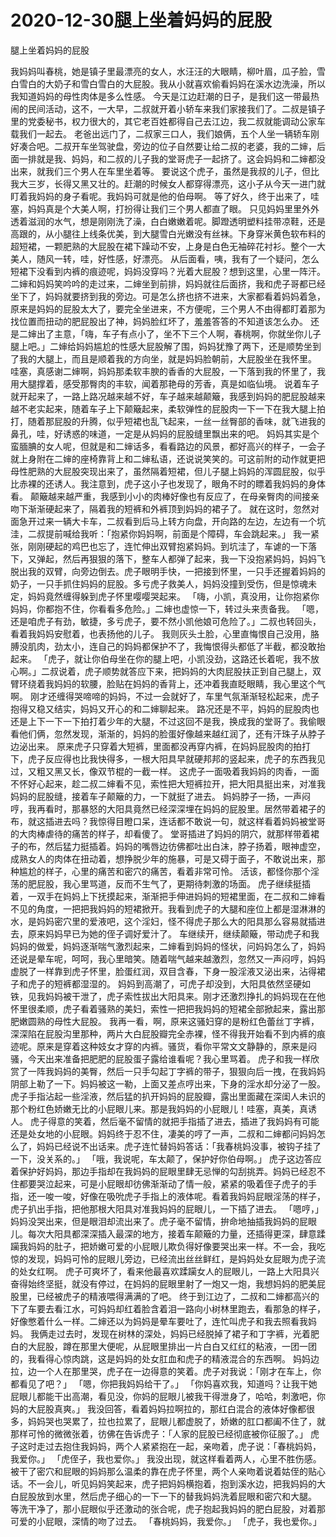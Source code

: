 # 2020-12-30腿上坐着妈妈的屁股



腿上坐着妈妈的屁股



我妈妈叫春桃，她是镇子里最漂亮的女人，水汪汪的大眼睛，柳叶眉，瓜子脸，雪白雪白的大奶子和雪白雪白的大屁股。我从小就喜欢偷看妈妈在溪水边洗澡，所以我知道妈妈的母性肉体是多么性感。
今天是江边赶潮的日子，是我们这一带最热闹的民间活动，这不，一大早，二叔就开着小轿车来我们家接我们了。二叔是镇子里的党委秘书，权力很大的，其它老百姓都得自己去江边，我二叔就能调动公家车载我们一起去。
老爸出远门了，二叔家三口人，我们娘俩，五个人坐一辆轿车刚好凑合吧。二叔开车坐驾驶盘，旁边的位子自然要让给二叔的老婆，我的二婶，后面一排就是我、妈妈，和二叔的儿子我的堂哥虎子一起挤了。这会妈妈和二婶都没出来，就我们三个男人在车里坐着等。
要说这个虎子，虽然是我叔的儿子，但比我大三岁，长得又黑又壮的。赶潮的时候女人都穿得漂亮，这小子从今天一进门就盯着我妈妈的身子看呢。我妈妈可就是他的伯母啊。
等了好久，终于出来了，哇塞，妈妈真是个大美人啊，打扮得让我们三个男人都直了眼。
只见妈妈里里外外透着滋润的水气，想是刚刚洗了澡，白白嫩嫩着呢。脚蹬透明塑料挂带凉鞋，还是高跟的，从小腿往上线条优美，到大腿雪白光嫩没有丝袜。下身穿米黄色软布料的超短裙，一颗肥熟的大屁股在裙下躁动不安，上身是白色无袖碎花衬衫。整个一大美人，随风一转，哇，好性感，好漂亮。
从后面看，咦，我有了一个疑问，怎么短裙下没看到内裤的痕迹呢，妈妈没穿吗？光着大屁股？想到这里，心里一阵汗。
二婶和妈妈笑吟吟的走过来，二婶坐到前排，妈妈就往后面挤，我和虎子哥都已经坐下了，妈妈就要挤到我的旁边。可是怎么挤也挤不进来，大家都看着妈妈着急，原来是妈妈的屁股太大了，要完全坐进来，不方便呢，三个男人不由得都盯着那为找位置而扭动的肥屁股出了神，妈妈脸红坏了，羞羞答答的不知道该怎么办。
还是二婶出了主意，「嗨，车子有点小了，坐不下三个人啊，春桃啊，你就坐你儿子腿上吧。」二婶给妈妈尴尬的性感大屁股解了围，妈妈犹豫了两下，还是顺势坐到了我的大腿上，而且是顺着我的方向坐，就是妈妈脸朝前，大屁股坐在我怀里。
哇塞，真感谢二婶啊，妈妈那柔软丰腴的香香的大屁股，一下落到我的怀里了，我用大腿撑着，感受那臀肉的丰软，闻着那艳母的芳香，真是如临仙境。
说着车子就开起来了，一路上路况越来越不好，车子越来越颠簸，我感到妈妈的肥屁股越来越不老实起来，随着车子上下颠簸起来，柔软弹性的屁股肉一下一下在我大腿上拍打，随着那屁股的升腾，似乎短裙也乱飞起来，一丝一丝臀部的香味，就飞进我的鼻孔，哇，好诱惑的味道，一定是从妈妈的屁股缝里飘出来的吧。
妈妈其实是个蛮腼腆的女人呢，但就是和二婶话多，看看路边的风景，都好高兴的样子，一会子就上身附在二婶的座椅靠背上和二婶私语，还说说笑笑的。可这前附的动作就更把母性肥熟的大屁股突现出来了，虽然隔着短裙，但儿子腿上妈妈的浑圆屁股，似乎比赤裸的还诱人。我注意到，虎子这小子也发现了，眼角不时的瞟着我妈妈的身体看。
颠簸越来越严重，我感到小小的肉棒好像也有反应了，在母亲臀肉的间接亲吻下渐渐硬起来了，隔着我的短裤和外裤顶到妈妈的裙子了。
就在这时，忽然对面急开过来一辆大卡车，二叔看到后马上转方向盘，开向路的左边，左边有一个坑洼，二叔提前喊给我听：「抱紧你妈妈啊，前面是个障碍，车会跳起来。」
我一紧张，刚刚硬起的鸡巴也忘了，连忙伸出双臂抱紧妈妈。到坑洼了，车谑的一下落下，又弹起，然后再狠狠的落下，整车人都弹了起来，我一下没抱紧妈妈，妈妈飞脱出我的双臂，向旁边倒去。虎子眼明手快，一把接到怀里，一只手还握着妈妈的奶子，一只手抓住妈妈的屁股。多亏虎子救美人，妈妈没撞到受伤，但是惊魂未定，妈妈竟然缠得躲到虎子怀里嘤嘤哭起来。
「嗨，小凯，真没用，让你抱紧你妈妈，你都抱不住，你看看多危险。」二婶也虚惊一下，转过头来责备我。
「嗯，还是咱虎子有劲，敏捷，多亏虎子，要不然小凯他娘可危险了。」二叔也转回头，看着我妈妈安慰着，也表扬他的儿子。
我则灰头土脸，心里直悔恨自己没用，胳膊没肌肉，劲太小，连自己的妈妈都保护不了，我悔恨得头都低了半截，都没敢抬起来。
「虎子，就让你伯母坐在你的腿上吧，小凯没劲，这路还长着呢，我不放心啊。」二叔说着，虎子顺势就答应下来，把妈妈的大肉屁股扶正到自己腿上，双臂环绕着我妈妈的软腰，脸贴在妈妈的香背上，还冲着我直眨眼睛，我心里这个气啊。
刚才还缠得哭啼啼的妈妈，不过一会就好了，车里气氛渐渐轻松起来，虎子抱得又稳又结实，妈妈又开心的和二婶聊起来。
路况还是不平，妈妈的屁股肉也还是上下一下一下拍打着少年的大腿，不过这回不是我，换成我的堂哥了。我偷眼看他们俩，忽然发现，渐渐的，妈妈的脸蛋好像越来越红润了，还有汗珠子从脖子边泌出来。
原来虎子只穿着大短裤，里面都没再穿内裤，在妈妈屁股肉的拍打下，虎子反应得也比我快得多，一根大阳具早就硬邦邦的竖起来，虎子的东西我见过，又粗又黑又长，像双节棍的一截一样。
这虎子一面吸着我妈妈的肉香，一面不怀好心起来，趁二叔二婶看不见，索性把大短裤拉开，把大阳具挺出来，对准我妈妈的屁股缝，接着车子颠簸的力，一下就挺了进去。
妈妈脖子一扬，一声闷哼，我再看时，那暴怒的大阳具竟然已经深深埋在妈妈的屁股里。居然带着裙子的布，就这插进去吗？我惊得目瞪口呆，连话都不敢说一句，就这样看着妈妈被堂哥的大肉棒虐待的痛苦的样子，却看傻了。
堂哥插进了妈妈的阴穴，就那样带着裙子的布，然后猛力挺插着。妈妈的嘴唇边彷佛都吐出白沫，脖子扬着，眼神虚空，成熟女人的肉体在扭动着，想挣脱少年的施暴，可是又碍于面子，不敢说出来，那种尴尬的样子，心里的痛苦和密穴的痛苦，看着非常可怜。
活该，都怪你那个淫荡的肥屁股，我心里骂道，反而不生气了，更期待刺激的场面。
虎子继续挺插着，一双手在妈妈上下抚摸起来，渐渐把手伸进妈妈的短裙里面，在二叔和二婶看不见的角度，一把把我妈妈的短裙掀开。我看到虎子的大腿和座位上都是湿淋淋的水，是妈妈密穴里的爱液吧，这个淫妇，怪不得虎子那么大的阳具那么容易就插进去，原来妈妈早已为她的侄子调好爱汁了。
车继续开，继续颠簸，带动虎子和我妈妈的做爱，妈妈逐渐喘气激烈起来，二婶看到妈妈的怪状，问妈妈怎么了，妈妈还说是晕车呢，呵呵，我心里暗笑。随着喘气越来越激烈，忽然又一声闷哼，妈妈虚脱了一样靠到虎子怀里，脸蛋红润，双目含春，下身一股淫液又泌出来，沾得裙子和虎子的短裤都湿湿的。
妈妈到高潮了，可虎子却没到，大阳具依然坚硬如铁，见我妈妈被干泄了，虎子索性拔出大阳具来。刚才还激烈挣扎的妈妈现在在他怀里很柔顺，虎子看着骚熟的美妇，索性一把把我妈妈的短裙全部掀起来，露出那肥嫩圆熟的母性大屁股。
我再一看，啊，原来这骚妇穿的是粉红色蕾丝丁字裤，深深陷在屁股沟里那种，两片大白屁股瓣完全赤裸，怪不得我开始看不到内裤的痕迹呢。原来是穿着这种妓女才穿的内裤。骚货，看你平常文文静静的，原来是闷骚，今天出来准备把肥肥的屁股蛋子露给谁看呢？我心里骂着。
虎子和我一样欣赏了一阵我妈妈的美臀，然后一只手勾起丁字裤的带子，狠狠向后一拽，在我妈妈阴部上勒了一下。妈妈被这一勒，上面又差点哼出来，下身的淫水却分泌了一股。虎子手指沾起一些淫液，然后猛的扒开妈妈的屁股瓣，露出里面藏在深闺人未识的那个粉红色娇嫩无比的小屁眼儿来。那是我妈妈的小屁眼儿！哇塞，真美，真诱人。
虎子得意的笑着，然后毫不留情的就把手指插了进去，插进了我妈妈有可能还是处女地的小屁眼。妈妈终于忍不住，凄美的哼了一声，二叔和二婶都问妈妈怎么了，妈妈已经说不出话来。虎子连忙替妈妈答话：「我春桃妈没事，被钩子挂了一下，没关系的。」
「哦，我说呢，车太颠了，保护好你伯母啊。」
虎子这边答应着保护好妈妈，那边手指却在我妈妈的屁眼里肆无忌惮的勾刮挑弄。妈妈已经忍不住都要哭泣起来，可是小屁眼却彷佛渐渐动了情一般，紧紧的吸着侄子虎子的手指，还一唆一唆，好像在吸吮虎子手指上的液体呢。看着我妈妈屁眼淫荡的样子，虎子扒出手指，把他那根大阳具对准我妈妈的屁眼儿，一下插了进去。
「嗯哼，」妈妈没哭出来，但是眼泪却流出来了。虎子毫不留情，拚命地抽插我妈妈的屁眼儿。每次大阳具都深深插入最深的地方，接着车颠簸的力量，还插得更深，肆意蹂躏我妈妈的肚子，把娇嫩可爱的小屁眼儿欺负得好像要哭出来一样。不一会，我吃惊的发现，妈妈可怜的屁眼儿旁边，已经流出丝丝鲜红，是妈妈处女屁眼为虎子流的处女红啊。
虎子可爽坏了，看来他最喜欢蹂躏女人的屁眼儿，一路上大阳具兴奋得始终坚挺，就没有停过，在妈妈的屁眼里射了一炮又一炮，我想妈妈的肥美屁股里，已经被虎子的精液喂得满满的了吧。
终于到江边了，二叔和二婶都高兴的下了车要去看江水，可妈妈却红着脸含着泪一路向小树林里跑去，看那急的样子，好像憋着什么一样。二婶还以为妈妈是晕车要吐了，连忙叫虎子和我去照看我妈妈。
我俩走过去时，发现在树林的深处，妈妈已经脱掉了裙子和丁字裤，光着肥白的大屁股，蹲在那里大便呢，从屁眼里排出一片白白又红红的粘液，一团一团的，我看得心惊肉跳，这是妈妈的处女肛血和虎子的精液混合的东西啊。
妈妈边拉，边一个人在那里哭，虎子在一边得意的笑着。虎子对我说：「刚才在车上，你都看见了吧？」
「嗯，你把我妈妈给干了。」
「你妈喜欢我，知道吗？让我干她屁眼儿都能干出高潮，看见没，你妈的屁眼儿被我干得泄身了，哈哈，刺激吧，你妈的大屁股真爽。」
我没回答，看着妈妈拉啊拉的，那红白混合的液体好像都很多，妈妈哭也哭累了，拉也拉累了，屁眼儿都虚脱了，娇嫩的肛口都阖不住了，就那样可怜的微微张着，彷佛在告诉虎子：「人家的屁股已经彻底被你征服了。」
虎子这时走过去抱住我妈妈，两个人紧紧抱在一起，亲吻着，虎子说：「春桃妈妈，我爱你。」
「虎侄子，我也爱你。」
我没出现，就这样看着两人，心里不胜伤感。被干了密穴和屁眼的妈妈那么温柔的靠在虎子怀里，两个人亲吻着说着姑侄的贴心话。不一会儿，听见妈妈笑起来，虎子把妈妈横抱着，抱到溪水边，把我妈妈的大白屁股放到水里，然后虎子细心的一下一下的替我妈妈洗着屁眼和密穴和大腿。
等洗干净了，那小屁眼似乎还激动的张合呢，虎子抱起我妈妈的肥白屁股，对着那可爱的小屁眼，深情的吻了过去。
「春桃妈妈，我爱你。」
「虎子，我也爱你。」


